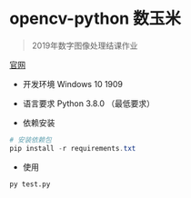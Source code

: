 # opencv-python 数玉米

> 2019年数字图像处理结课作业

[官网](https://github.com/DukeBode/OpenCV/tree/corn)

- 开发环境 Windows 10 1909
- 语言要求 Python 3.8.0 （最低要求）

- 依赖安装

```ps1
# 安装依赖包
pip install -r requirements.txt
```

- 使用

```
py test.py
```
